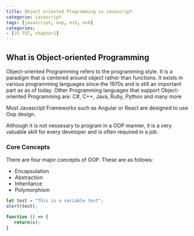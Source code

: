 ```yaml
---
title: Object oriented Programming in Javascript 
categorie: javascript
tags: [javascript, oop, es5, es6]
categories:
- [JS-TUT, chapter1]
---
```



## What is Object-oriented Programming ## 

Object-oriented Programming refers to the programming style. It is a paradigm that is centered around object rather than functions. It exists in various programming languages since the 1970s and is still an important part as as of today. Other Programming languages that support Object-oriented Programming are: C#, C++, Java, Ruby, Python and many more

Most Javascript Frameworks such as Angular or React are designed to use Oop design. 

Although it is not nessesary to program in a OOP manner, it is a very valuable skill for every developer and is often required in a job. 

### Core Concepts  ###

There are four major concepts of OOP. These are as follows: 

* Encapsulation
* Abstraction
* Inheritance
* Polymorphism


``` javascript
let test = "This is a variable test";
alert(test);

function () => {
   return(x);
}
```

